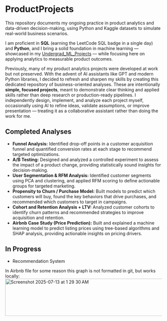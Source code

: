 # ProductProjects

This repository documents my ongoing practice in product analytics and data-driven decision-making, using Python and Kaggle datasets to simulate real-world business scenarios.

I am proficient in **SQL** (earning the LeetCode SQL badge in a single day) and **Python**, and I bring a solid foundation in machine learning — showcased in my [Undergrad\_ML\_Projects](https://github.com/botuevaliliia/undergrad_ML_projects) — while focusing here on applying analytics to measurable product outcomes.

Previously, many of my product analytics projects were developed at work but not preserved. With the advent of AI assistants like GPT and modern Python libraries, I decided to refresh and sharpen my skills by creating this dedicated repository of business-oriented analyses.
These are intentionally **simple, focused projects**, meant to demonstrate clear thinking and applied skills rather than deep research or production-ready pipelines. I independently design, implement, and analyze each project myself, occasionally using AI to refine ideas, validate assumptions, or improve presentation — treating it as a collaborative assistant rather than doing the work for me.

## Completed Analyses

* **Funnel Analysis:** Identified drop-off points in a customer acquisition funnel and quantified conversion rates at each stage to recommend targeted optimizations.
* **A/B Testing:** Designed and analyzed a controlled experiment to assess the impact of a product change, providing statistically sound insights for decision-making.
* **User Segmentation & RFM Analysis:** Identified customer segments using PCA and clustering, and applied RFM scoring to define actionable groups for targeted marketing.
* **Propensity to Churn / Purchase Model:** Built models to predict which customers will buy, found the key behaviors that drive purchases, and recommended which customers to target in campaigns.
* **Cohort and Retention Analysis + LTV:** Analyzed customer cohorts to identify churn patterns and recommended strategies to improve acquisition and retention.
* **Airbnb Case Study (Price Prediction):** Built and explained a machine learning model to predict listing prices using tree-based algorithms and SHAP analysis, providing actionable insights on pricing drivers. 

## In Progress

* Recommendation System

In Airbnb file for some reason this graph is not formatted in git, but works locally: 
<img width="840" height="120" alt="Screenshot 2025-07-13 at 1 29 30 AM" src="https://github.com/user-attachments/assets/91558f6a-ccd9-4f29-8f60-17812defce2a" />
